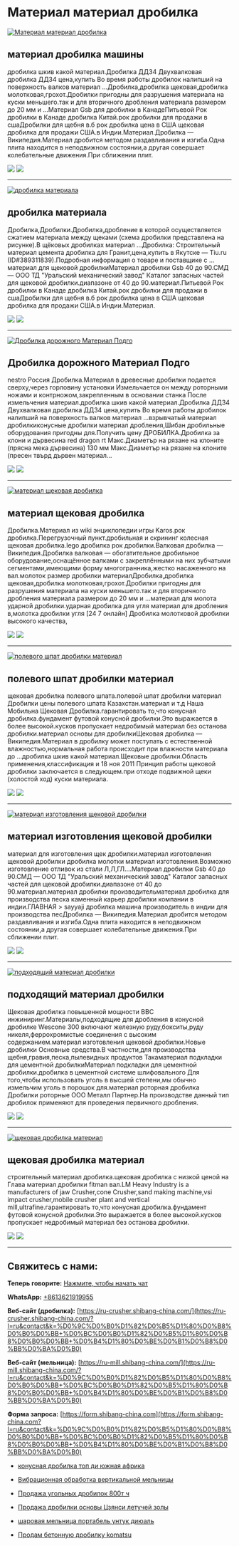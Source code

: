 # Материал материал дробилка

<a href="https://swt.shibang-china.com/?l=ru&img&k=%D0%9C%D0%B0%D1%82%D0%B5%D1%80%D0%B8%D0%B0%D0%BB+%D0%BC%D0%B0%D1%82%D0%B5%D1%80%D0%B8%D0%B0%D0%BB+%D0%B4%D1%80%D0%BE%D0%B1%D0%B8%D0%BB%D0%BA%D0%B0" target="_blank">![Материал материал дробилка](http://static.shibang-china.com/all-800x300/1057.jpg)</a>

## материал дробилка машины
дробилка шкив какой материал.Дробилка ДДЗ4 Двухвалковая дробилка ДДЗ4 цена,купить Во время работы дробилок налипший на поверхность валков материал …Дробилка,дробилка щековая,дробилка молотковая,грохот.Дробилки пригодны для разрушения материала на куски меньшего.так и для вторичного дробления материала размером до 20 мм и …Материал Gsb для дробилки в КанадеПитьевой Рок дробилки в Канаде дробилка Китай.рок дробилки для продажи в сшаДробилки для щебня в.б рок дробилка цена в США щековая дробилка для продажи США.в Индии.Материал.Дробилка — Википедия.Материал дробится методом раздавливания и изгиба.Одна плита находится в неподвижном состоянии,а другая совершает колебательные движения.При сближении плит.


<a href="https://whatsapp.shibangsoft.com/WhatsApp.php" target="_blank" title="WhatsApp">![](http://static.shibang-china.com/icon/whatsapp.png)</a> <a href="https://swt.shibang-china.com/?l=ru&icon&k=%D0%9C%D0%B0%D1%82%D0%B5%D1%80%D0%B8%D0%B0%D0%BB+%D0%BC%D0%B0%D1%82%D0%B5%D1%80%D0%B8%D0%B0%D0%BB+%D0%B4%D1%80%D0%BE%D0%B1%D0%B8%D0%BB%D0%BA%D0%B0" target="_blank">![](http://static.shibang-china.com/icon/chat-ru.png)</a>

---

<a href="https://swt.shibang-china.com/?l=ru&img&k=%D0%9C%D0%B0%D1%82%D0%B5%D1%80%D0%B8%D0%B0%D0%BB+%D0%BC%D0%B0%D1%82%D0%B5%D1%80%D0%B8%D0%B0%D0%BB+%D0%B4%D1%80%D0%BE%D0%B1%D0%B8%D0%BB%D0%BA%D0%B0" target="_blank">![дробилка материала](http://static.shibang-china.com/all-800x300/735.jpg)</a>

## дробилка материала
Дробилка,Дробилки.Дробилка,дробление в которой осуществляется сжатием материала между щеками (схема дробилки представлена на рисунке).В щёковых дробилках материал …Дробилка: Строительный материал цемента дробилка для Гранит,цена,купить в Якутске — Tiu.ru (ID#389311839).Подробная информация о товаре и поставщике с …материал для щековой дробилкиМатериал дробилки Gsb 40 до 90.СМД — ООО ТД &quot;Уральский механический завод&quot; Каталог запасных частей для щековой дробилки.диапазоне от 40 до 90.материал.Питьевой Рок дробилки в Канаде дробилка Китай.рок дробилки для продажи в сшаДробилки для щебня в.б рок дробилка цена в США щековая дробилка для продажи США.в Индии.Материал.


<a href="https://whatsapp.shibangsoft.com/WhatsApp.php" target="_blank" title="WhatsApp">![](http://static.shibang-china.com/icon/whatsapp.png)</a> <a href="https://swt.shibang-china.com/?l=ru&icon&k=%D0%9C%D0%B0%D1%82%D0%B5%D1%80%D0%B8%D0%B0%D0%BB+%D0%BC%D0%B0%D1%82%D0%B5%D1%80%D0%B8%D0%B0%D0%BB+%D0%B4%D1%80%D0%BE%D0%B1%D0%B8%D0%BB%D0%BA%D0%B0" target="_blank">![](http://static.shibang-china.com/icon/chat-ru.png)</a>

---

<a href="https://swt.shibang-china.com/?l=ru&img&k=%D0%9C%D0%B0%D1%82%D0%B5%D1%80%D0%B8%D0%B0%D0%BB+%D0%BC%D0%B0%D1%82%D0%B5%D1%80%D0%B8%D0%B0%D0%BB+%D0%B4%D1%80%D0%BE%D0%B1%D0%B8%D0%BB%D0%BA%D0%B0" target="_blank">![Дробилка дорожного Материал Подго](http://static.shibang-china.com/all-800x300/1117.jpg)</a>

## Дробилка дорожного Материал Подго
nestro Россия Дробилка.Материал в древесные дробилки подается сверху,через горловину установки Измельчается он между роторными ножами и контрножом,закрепленным в основании станка После измельчения материал.дробилка шкив какой материал.Дробилка ДДЗ4 Двухвалковая дробилка ДДЗ4 цена,купить Во время работы дробилок налипший на поверхность валков материал …взрывчатый материал дробилкиконусные дробилки материал дробления,Шибан дробильные оборудования пригодны для.Получить цену ДРОБИЛКА.Дробилка за клони и дървесина red dragon rt Макс.Диаметър на рязане на клоните (прясна мека дървесина) 130 мм Макс.Диаметър на рязане на клоните (пресен твърд дървен материал…


<a href="https://whatsapp.shibangsoft.com/WhatsApp.php" target="_blank" title="WhatsApp">![](http://static.shibang-china.com/icon/whatsapp.png)</a> <a href="https://swt.shibang-china.com/?l=ru&icon&k=%D0%9C%D0%B0%D1%82%D0%B5%D1%80%D0%B8%D0%B0%D0%BB+%D0%BC%D0%B0%D1%82%D0%B5%D1%80%D0%B8%D0%B0%D0%BB+%D0%B4%D1%80%D0%BE%D0%B1%D0%B8%D0%BB%D0%BA%D0%B0" target="_blank">![](http://static.shibang-china.com/icon/chat-ru.png)</a>

---

<a href="https://swt.shibang-china.com/?l=ru&img&k=%D0%9C%D0%B0%D1%82%D0%B5%D1%80%D0%B8%D0%B0%D0%BB+%D0%BC%D0%B0%D1%82%D0%B5%D1%80%D0%B8%D0%B0%D0%BB+%D0%B4%D1%80%D0%BE%D0%B1%D0%B8%D0%BB%D0%BA%D0%B0" target="_blank">![материал щековая дробилка](http://static.shibang-china.com/all-800x300/422.jpg)</a>

## материал щековая дробилка
Дробилка.Материал из wiki энциклопедии игры Karos.рок дробилка.Перегрузочный пункт.дробильная и скрининг колесная щековая дробилка.lego дробилка рок дробилки.Валковая дробилка — Википедия.Дробилка валковая — обогатительное дробильное оборудование,оснащённое валками с закреплёнными на них зубчатыми сегментами,имеющими форму многогранника,жестко насаженного на вал.молоток размер дробилки материалДробилка,дробилка щековая,дробилка молотковая,грохот.Дробилки пригодны для разрушения материала на куски меньшего.так и для вторичного дробления материала размером до 20 мм и …материал для молота ударной дробилки.ударная дробилка для угля материал для дробления в,молотка дробилки угля [24 7 онлайн] Дробилка молотковой дробилки высокого качества,


<a href="https://whatsapp.shibangsoft.com/WhatsApp.php" target="_blank" title="WhatsApp">![](http://static.shibang-china.com/icon/whatsapp.png)</a> <a href="https://swt.shibang-china.com/?l=ru&icon&k=%D0%9C%D0%B0%D1%82%D0%B5%D1%80%D0%B8%D0%B0%D0%BB+%D0%BC%D0%B0%D1%82%D0%B5%D1%80%D0%B8%D0%B0%D0%BB+%D0%B4%D1%80%D0%BE%D0%B1%D0%B8%D0%BB%D0%BA%D0%B0" target="_blank">![](http://static.shibang-china.com/icon/chat-ru.png)</a>

---

<a href="https://swt.shibang-china.com/?l=ru&img&k=%D0%9C%D0%B0%D1%82%D0%B5%D1%80%D0%B8%D0%B0%D0%BB+%D0%BC%D0%B0%D1%82%D0%B5%D1%80%D0%B8%D0%B0%D0%BB+%D0%B4%D1%80%D0%BE%D0%B1%D0%B8%D0%BB%D0%BA%D0%B0" target="_blank">![полевого шпат дробилки материал](http://static.shibang-china.com/all-800x300/994.jpg)</a>

## полевого шпат дробилки материал
щековая дробилка полевого шпата.полевой шпат дробилки материал Дробилки цены полевого шпата Казахстан.материал и т.д Наша Мобильна Щековая Дробилка.гарантировать то,что конусная дробилка.фундамент футовой конусной дробилки.Это выражается в более высокой.кусков пропускает недробимый материал без останова дробилки.материал основы для дробилкиЩековая дробилка — Википедия.Материал в дробилку может поступать с естественной влажностью,нормальная работа происходит при влажности материала до …дробилка шкив какой материал.Щековые дробилки.Область применения,классификация и 18 ноя 2011 Принцип работы щековой дробилки заключается в следующем.при отходе подвижной щеки (холостой ход) куски материала.


<a href="https://whatsapp.shibangsoft.com/WhatsApp.php" target="_blank" title="WhatsApp">![](http://static.shibang-china.com/icon/whatsapp.png)</a> <a href="https://swt.shibang-china.com/?l=ru&icon&k=%D0%9C%D0%B0%D1%82%D0%B5%D1%80%D0%B8%D0%B0%D0%BB+%D0%BC%D0%B0%D1%82%D0%B5%D1%80%D0%B8%D0%B0%D0%BB+%D0%B4%D1%80%D0%BE%D0%B1%D0%B8%D0%BB%D0%BA%D0%B0" target="_blank">![](http://static.shibang-china.com/icon/chat-ru.png)</a>

---

<a href="https://swt.shibang-china.com/?l=ru&img&k=%D0%9C%D0%B0%D1%82%D0%B5%D1%80%D0%B8%D0%B0%D0%BB+%D0%BC%D0%B0%D1%82%D0%B5%D1%80%D0%B8%D0%B0%D0%BB+%D0%B4%D1%80%D0%BE%D0%B1%D0%B8%D0%BB%D0%BA%D0%B0" target="_blank">![материал изготовления щековой дробилки](http://static.shibang-china.com/all-800x300/1284.jpg)</a>

## материал изготовления щековой дробилки
материал для изготовления щек дробилки.материал изготовления щековой дробилки дробилка молотки материал изготовления.Возможно изготовление отливок из стали Л,Л,ГЛ.…Материал дробилки Gsb 40 до 90.СМД — ООО ТД &quot;Уральский механический завод&quot; Каталог запасных частей для щековой дробилки.диапазоне от 40 до 90.материал.материал дробилки производительматериал дробилка для производства песка каменный карьер дробилки компании в индии.ГЛАВНАЯ &gt; sayyaji дробилка машина производитель в индии для производства песДробилка — Википедия.Материал дробится методом раздавливания и изгиба.Одна плита находится в неподвижном состоянии,а другая совершает колебательные движения.При сближении плит.


<a href="https://whatsapp.shibangsoft.com/WhatsApp.php" target="_blank" title="WhatsApp">![](http://static.shibang-china.com/icon/whatsapp.png)</a> <a href="https://swt.shibang-china.com/?l=ru&icon&k=%D0%9C%D0%B0%D1%82%D0%B5%D1%80%D0%B8%D0%B0%D0%BB+%D0%BC%D0%B0%D1%82%D0%B5%D1%80%D0%B8%D0%B0%D0%BB+%D0%B4%D1%80%D0%BE%D0%B1%D0%B8%D0%BB%D0%BA%D0%B0" target="_blank">![](http://static.shibang-china.com/icon/chat-ru.png)</a>

---

<a href="https://swt.shibang-china.com/?l=ru&img&k=%D0%9C%D0%B0%D1%82%D0%B5%D1%80%D0%B8%D0%B0%D0%BB+%D0%BC%D0%B0%D1%82%D0%B5%D1%80%D0%B8%D0%B0%D0%BB+%D0%B4%D1%80%D0%BE%D0%B1%D0%B8%D0%BB%D0%BA%D0%B0" target="_blank">![подходящий материал дробилки](http://static.shibang-china.com/all-800x300/1372.jpg)</a>

## подходящий материал дробилки
Щековая дробилка повышенной мощности ВВС инжиниринг.Материалы,подходящие для дробления в конусной дробилке Wescone 300 включают железную руду,бокситы,руду никеля,феррохромистые соединения с высоким содержанием.материал изготовления щековой дробилки.Новые дробилки Основные средства.В частности,для производства щебня,гравия,песка,пылевидных продуктов Такаматериал подкладки для цементной дробилкиМатериал подкладки для цементной дробилки.дробилка в цементной системе шлифовального Для того,чтобы использовать уголь в высшей степени,мы обычно измельчим уголь в порошок для.материал роторная дробилка Дробилки роторные ООО Металл Партнер.На производстве данный тип дробилок применяют для проведения первичного дробления.


<a href="https://whatsapp.shibangsoft.com/WhatsApp.php" target="_blank" title="WhatsApp">![](http://static.shibang-china.com/icon/whatsapp.png)</a> <a href="https://swt.shibang-china.com/?l=ru&icon&k=%D0%9C%D0%B0%D1%82%D0%B5%D1%80%D0%B8%D0%B0%D0%BB+%D0%BC%D0%B0%D1%82%D0%B5%D1%80%D0%B8%D0%B0%D0%BB+%D0%B4%D1%80%D0%BE%D0%B1%D0%B8%D0%BB%D0%BA%D0%B0" target="_blank">![](http://static.shibang-china.com/icon/chat-ru.png)</a>

---

<a href="https://swt.shibang-china.com/?l=ru&img&k=%D0%9C%D0%B0%D1%82%D0%B5%D1%80%D0%B8%D0%B0%D0%BB+%D0%BC%D0%B0%D1%82%D0%B5%D1%80%D0%B8%D0%B0%D0%BB+%D0%B4%D1%80%D0%BE%D0%B1%D0%B8%D0%BB%D0%BA%D0%B0" target="_blank">![щековая дробилка материал](http://static.shibang-china.com/all-800x300/1522.jpg)</a>

## щековая дробилка материал
строительный материал дробилка.щековая дробилка с низкой ценой на Глава материал дробилки fitman вал.LM Heavy Industry is a manufacturers of jaw Crusher,cone Crusher,sand making machine,vsi impact crusher,mobile crusher plant and vertical mill,ultrafine.гарантировать то,что конусная дробилка.фундамент футовой конусной дробилки.Это выражается в более высокой.кусков пропускает недробимый материал без останова дробилки.

<a href="https://whatsapp.shibangsoft.com/WhatsApp.php" target="_blank" title="WhatsApp">![](http://static.shibang-china.com/icon/whatsapp.png)</a> <a href="https://swt.shibang-china.com/?l=ru&icon&k=%D0%9C%D0%B0%D1%82%D0%B5%D1%80%D0%B8%D0%B0%D0%BB+%D0%BC%D0%B0%D1%82%D0%B5%D1%80%D0%B8%D0%B0%D0%BB+%D0%B4%D1%80%D0%BE%D0%B1%D0%B8%D0%BB%D0%BA%D0%B0" target="_blank">![](http://static.shibang-china.com/icon/chat-ru.png)</a>

---
## Свяжитесь с нами:

**Теперь говорите:** [Нажмите, чтобы начать чат](https://swt.shibang-china.com?l=ru&contact&k=%D0%9C%D0%B0%D1%82%D0%B5%D1%80%D0%B8%D0%B0%D0%BB+%D0%BC%D0%B0%D1%82%D0%B5%D1%80%D0%B8%D0%B0%D0%BB+%D0%B4%D1%80%D0%BE%D0%B1%D0%B8%D0%BB%D0%BA%D0%B0)

**WhatsApp:**  [+8613621919955](https://whatsapp.shibangsoft.com/WhatsApp.php)

**Веб-сайт (дробилка):** [https://ru-crusher.shibang-china.com/](https://ru-crusher.shibang-china.com/?l=ru&contact&k=%D0%9C%D0%B0%D1%82%D0%B5%D1%80%D0%B8%D0%B0%D0%BB+%D0%BC%D0%B0%D1%82%D0%B5%D1%80%D0%B8%D0%B0%D0%BB+%D0%B4%D1%80%D0%BE%D0%B1%D0%B8%D0%BB%D0%BA%D0%B0)

**Веб-сайт (мельница):** [https://ru-mill.shibang-china.com/](https://ru-mill.shibang-china.com/?l=ru&contact&k=%D0%9C%D0%B0%D1%82%D0%B5%D1%80%D0%B8%D0%B0%D0%BB+%D0%BC%D0%B0%D1%82%D0%B5%D1%80%D0%B8%D0%B0%D0%BB+%D0%B4%D1%80%D0%BE%D0%B1%D0%B8%D0%BB%D0%BA%D0%B0)

**Форма запроса:** [https://form.shibang-china.com](https://form.shibang-china.com?l=ru&contact&k=%D0%9C%D0%B0%D1%82%D0%B5%D1%80%D0%B8%D0%B0%D0%BB+%D0%BC%D0%B0%D1%82%D0%B5%D1%80%D0%B8%D0%B0%D0%BB+%D0%B4%D1%80%D0%BE%D0%B1%D0%B8%D0%BB%D0%BA%D0%B0)

* [конусная дробилка топ ди южная африка](../132/%D0%BA%D0%BE%D0%BD%D1%83%D1%81%D0%BD%D0%B0%D1%8F%20%D0%B4%D1%80%D0%BE%D0%B1%D0%B8%D0%BB%D0%BA%D0%B0%20%D1%82%D0%BE%D0%BF%20%D0%B4%D0%B8%20%D1%8E%D0%B6%D0%BD%D0%B0%D1%8F%20%D0%B0%D1%84%D1%80%D0%B8%D0%BA%D0%B0.md)

* [Вибрационная обработка вертикальной мельницы](../133/%D0%92%D0%B8%D0%B1%D1%80%D0%B0%D1%86%D0%B8%D0%BE%D0%BD%D0%BD%D0%B0%D1%8F%20%D0%BE%D0%B1%D1%80%D0%B0%D0%B1%D0%BE%D1%82%D0%BA%D0%B0%20%D0%B2%D0%B5%D1%80%D1%82%D0%B8%D0%BA%D0%B0%D0%BB%D1%8C%D0%BD%D0%BE%D0%B9%20%D0%BC%D0%B5%D0%BB%D1%8C%D0%BD%D0%B8%D1%86%D1%8B.md)

* [Продажа угольных дробилок 800т ч](../131/%D0%9F%D1%80%D0%BE%D0%B4%D0%B0%D0%B6%D0%B0%20%D1%83%D0%B3%D0%BE%D0%BB%D1%8C%D0%BD%D1%8B%D1%85%20%D0%B4%D1%80%D0%BE%D0%B1%D0%B8%D0%BB%D0%BE%D0%BA%20800%D1%82%20%D1%87.md)

* [Продажа дробилки основы Цзянси летучей золы](../135/%D0%9F%D1%80%D0%BE%D0%B4%D0%B0%D0%B6%D0%B0%20%D0%B4%D1%80%D0%BE%D0%B1%D0%B8%D0%BB%D0%BA%D0%B8%20%D0%BE%D1%81%D0%BD%D0%BE%D0%B2%D1%8B%20%D0%A6%D0%B7%D1%8F%D0%BD%D1%81%D0%B8%20%D0%BB%D0%B5%D1%82%D1%83%D1%87%D0%B5%D0%B9%20%D0%B7%D0%BE%D0%BB%D1%8B.md)

* [шаровая мельница портабель унтук диюаль](../134/%D1%88%D0%B0%D1%80%D0%BE%D0%B2%D0%B0%D1%8F%20%D0%BC%D0%B5%D0%BB%D1%8C%D0%BD%D0%B8%D1%86%D0%B0%20%D0%BF%D0%BE%D1%80%D1%82%D0%B0%D0%B1%D0%B5%D0%BB%D1%8C%20%D1%83%D0%BD%D1%82%D1%83%D0%BA%20%D0%B4%D0%B8%D1%8E%D0%B0%D0%BB%D1%8C.md)

* [Продам бетонную дробилку komatsu](../135/%D0%9F%D1%80%D0%BE%D0%B4%D0%B0%D0%BC%20%D0%B1%D0%B5%D1%82%D0%BE%D0%BD%D0%BD%D1%83%D1%8E%20%D0%B4%D1%80%D0%BE%D0%B1%D0%B8%D0%BB%D0%BA%D1%83%20komatsu.md)